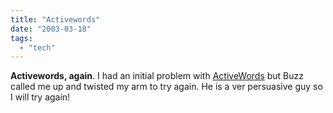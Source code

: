 ```yaml
---
title: "Activewords"
date: "2003-03-18"
tags: 
  - "tech"
---
```


**Activewords, again**. I had an initial problem with [ActiveWords](http://www.theludwigs.com/2003_03_01_archive.php#90638817) but Buzz called me up and twisted my arm to try again. He is a ver persuasive guy so I will try again!
